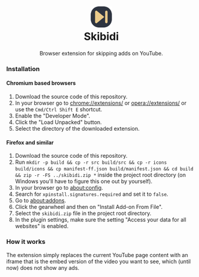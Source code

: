 <div align="center"><h1><img width="56" alt="" src="https://raw.githubusercontent.com/borisdiakur/skibidi/main/icons/icon.svg"> <div>Skibidi</div></h1><p>Browser extension for skipping adds on YouTube.</p>
</div>

### Installation

#### Chromium based browsers

1. Download the source code of this repository.
2. In your browser go to [chrome://extensions/](chrome://extensions/) or [opera://extensions/](opera://extensions/) or use the `Cmd/Ctrl Shift E` shortcut.
3. Enable the "Developer Mode".
4. Click the "Load Unpacked" button.
5. Select the directory of the downloaded extension.

#### Firefox and similar

1. Download the source code of this repository.
2. Run `mkdir -p build && cp -r src build/src && cp -r icons build/icons && cp manifest-ff.json build/manifest.json && cd build && zip -r -FS ../skibidi.zip *` inside the project root directory (on Windows you'll have to figure this one out by yourself).
3. In your browser go to [about:config](about:config).
4. Search for `xpinstall.signatures.required` and set it to `false`.
5. Go to [about:addons](about:addons).
6. Click the gearwheel and then on "Install Add-on From File".
7. Select the `skibidi.zip` file in the project root directory.
8. In the plugin settings, make sure the setting "Access your data for all websites" is enabled.

### How it works

The extension simply replaces the current YouTube page content with an iframe that is the embed version of the video you want to see, which (until now) does not show any ads.